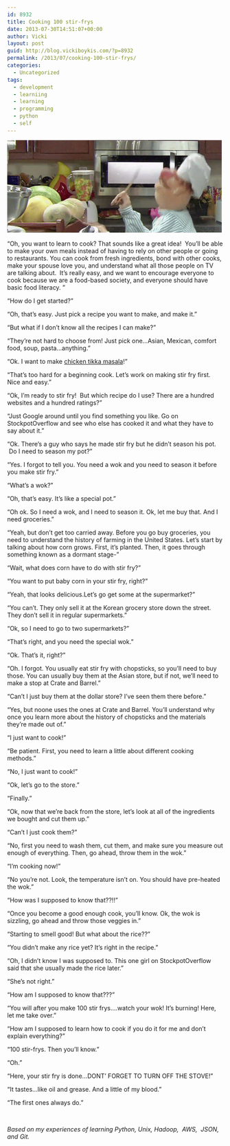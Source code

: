 ```yaml
---
id: 8932
title: Cooking 100 stir-frys
date: 2013-07-30T14:51:07+00:00
author: Vicki
layout: post
guid: http://blog.vickiboykis.com/?p=8932
permalink: /2013/07/cooking-100-stir-frys/
categories:
  - Uncategorized
tags:
  - development
  - learniing
  - learning
  - programming
  - python
  - self
---
```

[<img class="aligncenter size-full wp-image-8937" src="https://raw.githubusercontent.com/veekaybee/wlb/gh-pages/assets/images/2013/07/chef.gif" alt="chef" width="500" height="215" />](https://raw.githubusercontent.com/veekaybee/wlb/gh-pages/assets/images/2013/07/chef.gif)

&#8220;Oh, you want to learn to cook? That sounds like a great idea!  You&#8217;ll be able to make your own meals instead of having to rely on other people or going to restaurants. You can cook from fresh ingredients, bond with other cooks, make your spouse love you, and understand what all those people on TV are talking about.  It&#8217;s really easy, and we want to encourage everyone to cook because we are a food-based society, and everyone should have basic food literacy. &#8221;

&#8220;How do I get started?&#8221;

&#8220;Oh, that&#8217;s easy. Just pick a recipe you want to make, and make it.&#8221;

&#8220;But what if I don&#8217;t know all the recipes I can make?&#8221;

&#8220;They&#8217;re not hard to choose from! Just pick one&#8230;Asian, Mexican, comfort food, soup, pasta&#8230;anything.&#8221;

&#8220;Ok. I want to make <a href="http://blog.vickiboykis.com/2010/02/accidental-chicken-tikka-masala-or-recipe-websites-are-awful/" target="_blank">chicken tikka masala</a>!&#8221;

&#8220;That&#8217;s too hard for a beginning cook. Let&#8217;s work on making stir fry first. Nice and easy.&#8221;

&#8220;Ok, I&#8217;m ready to stir fry!  But which recipe do I use? There are a hundred websites and a hundred ratings?&#8221;

&#8220;Just Google around until you find something you like. Go on StockpotOverflow and see who else has cooked it and what they have to say about it.&#8221;

&#8220;Ok. There&#8217;s a guy who says he made stir fry but he didn&#8217;t season his pot.  Do I need to season my pot?&#8221;

&#8220;Yes. I forgot to tell you. You need a wok and you need to season it before you make stir fry.&#8221;

&#8220;What&#8217;s a wok?&#8221;

&#8220;Oh, that&#8217;s easy. It&#8217;s like a special pot.&#8221;

&#8220;Oh ok. So I need a wok, and I need to season it. Ok, let me buy that. And I need groceries.&#8221;

&#8220;Yeah, but don&#8217;t get too carried away. Before you go buy groceries, you need to understand the history of farming in the United States. Let&#8217;s start by talking about how corn grows. First, it&#8217;s planted. Then, it goes through something known as a dormant stage-&#8221;

&#8220;Wait, what does corn have to do with stir fry?&#8221;

&#8220;You want to put baby corn in your stir fry, right?&#8221;

&#8220;Yeah, that looks delicious.Let&#8217;s go get some at the supermarket?&#8221;

&#8220;You can&#8217;t. They only sell it at the Korean grocery store down the street. They don&#8217;t sell it in regular supermarkets.&#8221;

&#8220;Ok, so I need to go to two supermarkets?&#8221;

&#8220;That&#8217;s right, and you need the special wok.&#8221;

&#8220;Ok. That&#8217;s it, right?&#8221;

&#8220;Oh. I forgot. You usually eat stir fry with chopsticks, so you&#8217;ll need to buy those. You can usually buy them at the Asian store, but if not, we&#8217;ll need to make a stop at Crate and Barrel.&#8221;

&#8220;Can&#8217;t I just buy them at the dollar store? I&#8217;ve seen them there before.&#8221;

&#8220;Yes, but noone uses the ones at Crate and Barrel. You&#8217;ll understand why once you learn more about the history of chopsticks and the materials they&#8217;re made out of.&#8221;

&#8220;I just want to cook!&#8221;

&#8220;Be patient. First, you need to learn a little about different cooking methods.&#8221;

&#8220;No, I just want to cook!&#8221;

&#8220;Ok, let&#8217;s go to the store.&#8221;

&#8220;Finally.&#8221;

&#8220;Ok, now that we&#8217;re back from the store, let&#8217;s look at all of the ingredients we bought and cut them up.&#8221;

&#8220;Can&#8217;t I just cook them?&#8221;

&#8220;No, first you need to wash them, cut them, and make sure you measure out enough of everything. Then, go ahead, throw them in the wok.&#8221;

&#8220;I&#8217;m cooking now!&#8221;

&#8220;No you&#8217;re not. Look, the temperature isn&#8217;t on. You should have pre-heated the wok.&#8221;

&#8220;How was I supposed to know that??!!&#8221;

&#8220;Once you become a good enough cook, you&#8217;ll know. Ok, the wok is sizzling, go ahead and throw those veggies in.&#8221;

&#8220;Starting to smell good! But what about the rice??&#8221;

&#8220;You didn&#8217;t make any rice yet? It&#8217;s right in the recipe.&#8221;

&#8220;Oh, I didn&#8217;t know I was supposed to. This one girl on StockpotOverflow said that she usually made the rice later.&#8221;

&#8220;She&#8217;s not right.&#8221;

&#8220;How am I supposed to know that???&#8221;

&#8220;You will after you make 100 stir frys&#8230;.watch your wok! It&#8217;s burning! Here, let me take over.&#8221;

&#8220;How am I supposed to learn how to cook if you do it for me and don&#8217;t explain everything?&#8221;

&#8220;100 stir-frys. Then you&#8217;ll know.&#8221;

&#8220;Oh.&#8221;

&#8220;Here, your stir fry is done&#8230;DONT&#8217; FORGET TO TURN OFF THE STOVE!&#8221;

&#8220;It tastes&#8230;like oil and grease. And a little of my blood.&#8221;

&#8220;The first ones always do.&#8221;

&nbsp;

_Based on my experiences of learning Python, Unix, Hadoop,  AWS,  JSON, and Git._